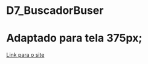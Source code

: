 # D7_BuscadorBuser
# Adaptado para tela 375px;
[Link para o site](https://elielclementino.github.io/D7_BuscadorBuser/)
